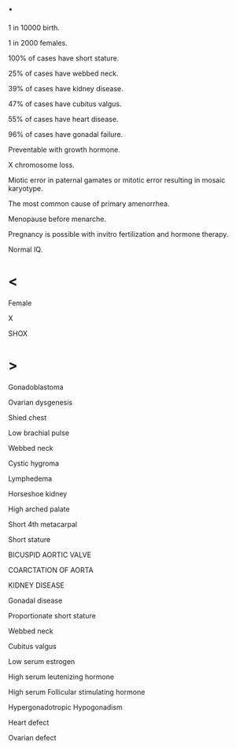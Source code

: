 # .

1 in 10000 birth.

1 in 2000 females.

100% of cases have short stature.

25% of cases have webbed neck.

39% of cases have kidney disease.

47% of cases have cubitus valgus.

55% of cases have heart disease.

96% of cases have gonadal failure.

Preventable with growth hormone.

X chromosome loss.

Miotic error in paternal gamates or mitotic error resulting in mosaic karyotype.

The most common cause of primary amenorrhea.

Menopause before menarche.

Pregnancy is possible with invitro fertilization and hormone therapy.

Normal IQ.

# <

Female

X

SHOX

# >

Gonadoblastoma

Ovarian dysgenesis

Shied chest

Low brachial pulse

Webbed neck

Cystic hygroma

Lymphedema

Horseshoe kidney

High arched palate

Short 4th metacarpal

Short stature

BICUSPID AORTIC VALVE

COARCTATION OF AORTA

KIDNEY DISEASE

Gonadal disease

Proportionate short stature

Webbed neck

Cubitus valgus

Low serum estrogen

High serum leutenizing hormone

High serum Follicular stimulating hormone

Hypergonadotropic Hypogonadism

Heart defect

Ovarian defect
